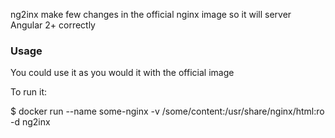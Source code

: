 ng2inx make few changes in the official nginx image so it will server Angular 2+ correctly

### Usage

You could use it as you would it with the official image

To run it:

  $ docker run --name some-nginx -v /some/content:/usr/share/nginx/html:ro -d ng2inx
